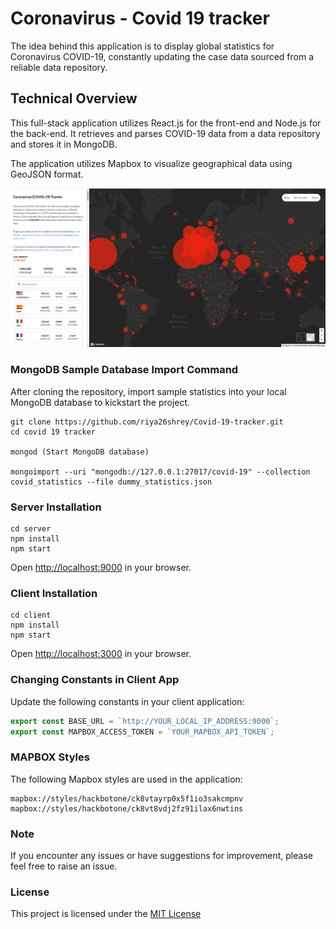 # Coronavirus - Covid 19 tracker
The idea behind this application is to display global statistics for Coronavirus COVID-19, constantly updating the case data sourced from a reliable data repository.

## Technical Overview
This full-stack application utilizes React.js for the front-end and Node.js for the back-end. It retrieves and parses COVID-19 data from a data repository and stores it in MongoDB.

The application utilizes Mapbox to visualize geographical data using GeoJSON format.

<img src="Screenshots/covid19.png"/>

### MongoDB Sample Database Import Command
After cloning the repository, import sample statistics into your local MongoDB database to kickstart the project.

```
git clone https://github.com/riya26shrey/Covid-19-tracker.git
cd covid 19 tracker

mongod (Start MongoDB database)

mongoimport --uri "mongodb://127.0.0.1:27017/covid-19" --collection covid_statistics --file dummy_statistics.json
```

### Server Installation
```
cd server
npm install
npm start
```
Open [http://localhost:9000](http://localhost:9000) in your browser.

### Client Installation
```
cd client
npm install
npm start
```
Open [http://localhost:3000](http://localhost:3000) in your browser.

### Changing Constants in Client App
Update the following constants in your client application:

```javascript
export const BASE_URL = `http://YOUR_LOCAL_IP_ADDRESS:9000`;
export const MAPBOX_ACCESS_TOKEN = `YOUR_MAPBOX_API_TOKEN`;
```

### MAPBOX Styles
The following Mapbox styles are used in the application:

```
mapbox://styles/hackbotone/ck8vtayrp0x5f1io3sakcmpnv
mapbox://styles/hackbotone/ck8vt8vdj2fz91ilax6nwtins
```

### Note
If you encounter any issues or have suggestions for improvement, please feel free to raise an issue.

### License
This project is licensed under the [MIT License](LICENSE)


